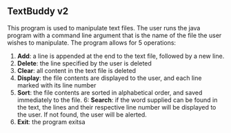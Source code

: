 ## TextBuddy v2

This program is used to manipulate text files. The user runs the java program with a command line argument that is the name of the file the user wishes to manipulate. The program allows for 5 operations:

1. **Add**: a line is appended at the end to the text file, followed by a new line.
2. **Delete**: the line specified by the user is deleted
3. **Clear**: all content in the text file is deleted
4. **Display**: the file contents are displayed to the user, and each line marked with its line number
5. **Sort**: the file contents are sorted in alphabetical order, and saved immediately to the file.
6: **Search**: if the word supplied can be found in the text, the lines and their respective line number will be displayed to the user. If not found, the user will be alerted.
7. **Exit**: the program exitsa
